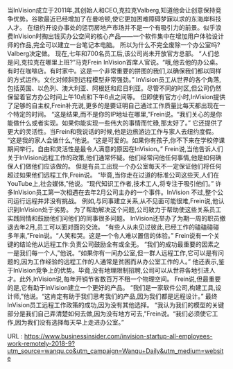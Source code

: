  
 当InVision成立于2011年,其创始人和CEO,克拉克Valberg,知道他会让创意保持竞争优势。谷歌最近已经增加了在曼哈顿,使它更加困难障碍梦寐以求的东海岸科技人才。 
 在纽约开设办事处的惩罚房地产市场并不是一个有吸引力的前景。似乎浪费InVision时掏出钱买办公空间的核心产品——一个软件集中在增加用户体验设计师的作品,完全可以建立一台笔记本电脑。 
 所以为什么不完全废除一个办公室吗? 
 Valberg决定做。 
 现在,七年和700名员工后,该公司尚未开放官方总部。 
 “人们总是问,克拉克在哪里上班?”马克Frein InVision首席人官说。“哦,他去他的办公桌。有时在咖啡店。有时家中。这是一个非常重要的拼图的我们,以确保我们都以同样的方式运作。文化对倾斜到远程模型非常强劲。” 
 InVision员工从世界的各个角落,包括英国、以色列、澳大利亚、阿根廷和尼日利亚。尽管不同的时区,但公司仍然保留着官方办公时间上午10点和下午6点之间等。 
 但即使有官方小时,InVision提供了足够的自主权,Frein补充说,更多的是要证明自己通过工作质量比每天都出现在一个特定的时间。 
 “这是结果,而不是你的IP地址在哪里,”Frein说。“我们关心的是你能做什么或者实现。如果你能实现一些伟大的事情而忙碌,那太好了。” 
 它还提供了更大的灵活性。当Frein和我说话的时候,他是边旅游边工作与家人去纽约度假。 
 “这是我的家人会做什么,”他说。“这是可爱的。如果你有孩子,你不下来在学校停课期间举行。自由和灵活性是最令人满意的原因在InVision。” 
 Frein说,当他告诉人们关于InVision远程工作的政策,他们通常怀疑。他们经常问他任何事情,他是如何确保人们做他们应该做的。 
 但是有员工出现一个办公室每天不一定保证他们将任何超过如果他们远程工作,Frein说。 
 “毕竟,当你走在过道的标准公司这些天,人们在YouTube上,社会媒体,”他说。“现代知识工作者,技术工人,将专注于吸引他们。” 
 许多InVision员工第一次相遇在去年2月公司主办的一个事件。InVision 
 不过,整个公司运行远程并非没有挑战。 
 例如,与同事建立关系,从不见面可能很难,Frein说,他认识到InVision处于劣势。 
 为了帮助解决这个问题,公司致力于帮助使这些关系员工实践同情和鼓励他们问他们的同事很多问题。 
 InVision还举办了为期一周的职员撤退去年2月,员工可以面对面的交流。 
 “有些人从未见过彼此,已经工作的磕磕碰碰 
 多年来,”Frein说。“人笑和哭。这是一个令人难以置信的体验。” 
 Frein说有一个关键的结论他从远程工作:负责公司鼓励全有或全无。 
 “我们的成功最重要的因素之一是我们每一个人,”他说。“如果你有一间办公室,但一群人远程工作,它可以是有问题的,因为工作经验的远程工作的人通常是贫困而从办公室工作的人。” 
 他还表示,鉴于InVision竞争上的优势。毕竟,没有地理限制招聘,公司可以从世界各地引进人才。此外,InVision说,每年开销节省数百万不租一个物理空间。 
 Frein说,但最重要的是,它有助于InVision建立一个更好的产品。 
 “我们是一家软件公司,构建工具,设计师,”他说。“这肯定有助于我们思考我们的产品,因为我们都是远程设计。” 
 最终InVision员工远程工作政策的成功,因为没有其他选择。 
 “我认为我们的模型的关键部分是我们自己弄清楚如何去做,因为没有地方可去,”Frein说。“我们必须使它工作,因为我们没有选择每天早上走进办公室。” 
  
  
  
   
  URL : https://www.businessinsider.com/invision-startup-all-employees-work-remotely-2018-9?utm_source=wanqu.co&utm_campaign=Wanqu+Daily&utm_medium=website